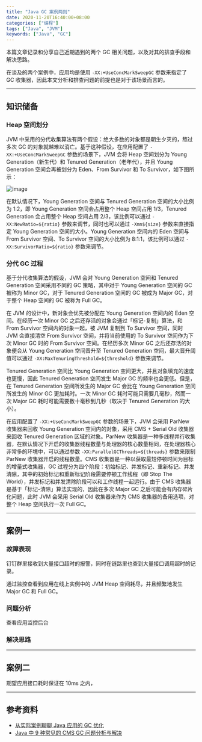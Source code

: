 ```yaml
---
title: "Java GC 案例两则"
date: 2020-11-20T16:40:00+08:00
categories: ["编程"]
tags: ["Java", "JVM"]
keywords: ["Java", "GC"]
---
```


本篇文章记录和分享自己近期遇到的两个 GC 相关问题，以及对其的排查手段和解决思路。<!--more-->

在谈及的两个案例中，应用均是使用 `-XX:+UseConcMarkSweepGC` 参数来指定了 GC 收集器，因此本文分析和排查问题的前提也是对于该场景而言的。

---

## 知识储备

### Heap 空间划分

JVM 中采用的分代收集算法有两个假设：绝大多数的对象都是朝生夕灭的，熬过多次 GC 的对象就越难以消亡。基于这种假设，在应用配置了 `-XX:+UseConcMarkSweepGC` 参数的场景下，JVM 会将 Heap 空间划分为 Young Generation（新生代）和 Tenured Generation（老年代），并且 Young Generation 空间会再被划分为 Eden、From Survivor 和 To Survivor，如下图所示：

![image](/images/JavaGC案例两则/java-heap.svg)

在默认情况下，Young Generation 空间与 Tenured Generation 空间的大小比例为 1:2，即 Young Generation 空间会占用整个 Heap 空间占用 1/3，Tenured Generation 会占用整个 Heap 空间占用 2/3，该比例可以通过 `-XX:NewRatio=${ratio}` 参数来调节，同时也可以通过 `-Xmn${size}` 参数来直接指定 Young Generation 空间的大小。Young Generation 空间内的 Eden 空间与 From Survivor 空间、To Survivor 空间的大小比例为 8:1:1，该比例可以通过 `-XX:SurvivorRatio=${ratio}` 参数来调节。

### 分代 GC 过程

基于分代收集算法的假设，JVM 会对 Young Generation 空间和 Tenured Generation 空间采用不同的 GC 策略，其中对于 Young Generation 空间的 GC 被称为 Minor GC，对于 Tenured Generation 空间的 GC 被成为 Major GC，对于整个 Heap 空间的 GC 被称为 Full GC。

在 JVM 的设计中，新对象会优先被分配在 Young Generation 空间内的 Eden 空间。在经历一次 Minor GC 之后还存活的对象会通过「标记-复制」算法，和 From Survivor 空间内的对象一起，被 JVM 复制到 To Survivor 空间，同时 JVM 会直接清空 From Survivor 空间，并将当前使用的 To Survivor 空间作为下次 Minor GC 时的 From Survivor 空间。在经历多次 Minor GC 之后还存活的对象便会从 Young Generation 空间晋升至 Tenured Generation 空间，最大晋升阈值可以通过 `-XX:MaxTenuringThreshold=${threshold}` 参数来调节。

Tenured Generation 空间比 Young Generation 空间更大，并且对象填充的速度也更慢，因此 Tenured Generation 空间发生 Major GC 的频率也会更低。但是，在 Tenured Generation 空间所发生的 Major GC 会比在 Young Generation 空间所发生的 Minor GC 更加耗时。一次 Minor GC 耗时可能只需要几毫秒，然而一次 Major GC 耗时可能需要数十毫秒到几秒（取决于 Tenured Generation 的大小）。

在应用配置了 `-XX:+UseConcMarkSweepGC` 参数的场景下，JVM 会采用 ParNew 收集器来回收 Young Generation 空间内的对象，采用 CMS + Serial Old 收集器来回收 Tenured Generation 区域的对象。ParNew 收集器是一种多线程并行收集器，在默认情况下开启的收集器线程数量与处理器的核心数量相同，在处理器核心非常多的环境中，可以通过参数 `-XX:ParallelGCThreads=${threads}` 参数来限制 ParNew 收集器开启的线程数量。CMS 收集器是一种以获取最短停顿时间为目标的增量式收集器，GC 过程分为四个阶段：初始标记、并发标记、重新标记、并发清除，其中的初始标记和重新标记阶段需要停顿工作线程（即 Stop The World），并发标记和并发清除阶段可以和工作线程一起运行。由于 CMS 收集器是基于「标记-清除」算法实现的，因此在多次 Major GC 之后可能会有内存碎片化问题，此时 JVM 会采用 Serial Old 收集器来作为 CMS 收集器的备用选项，对整个 Heap 空间执行一次 Full GC。

---

## 案例一

### 故障表现

钉钉群里接收到大量接口超时的报警，同时在链路里也查到大量接口调用超时的记录。

通过监控查看到应用在线上实例中的 JVM Heap 空间耗尽，并且频繁地发生 Major GC 和 Full GC。

### 问题分析

查看应用监控后台

### 解决思路

---

## 案例二

期望应用接口耗时保证在 10ms 之内，

---

## 参考资料

- [从实际案例聊聊 Java 应用的 GC 优化](https://tech.meituan.com/2017/12/29/jvm-optimize.html)
- [Java 中 9 种常见的 CMS GC 问题分析与解决](https://tech.meituan.com/2020/11/12/java-9-cms-gc.html)
